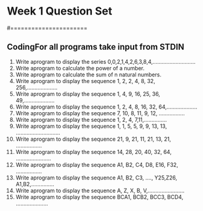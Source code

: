 # Week 1 Question Set
#======================

## CodingFor all programs take input from STDIN


1. Write aprogram to display the series 0,0,2,1,4,2,6,3,8,4,............................
2. Write aprogram to calculate the power of a number.
3. Write aprogram to calculate the sum of n natural numbers.
4. Write aprogram to display the sequence 1, 2, 2, 4, 8, 32, 256,....................
5. Write aprogram to display the sequence 1, 4, 9, 16, 25, 36, 49,....................
6. Write aprogram to display the sequence 1, 2, 4, 8, 16, 32, 64,....................
7. Write aprogram to display the sequence 7, 10, 8, 11, 9, 12, .................
8. Write aprogram to display the sequence 1, 2, 4, 7,11,...............
9. Write aprogram to display the sequence 1, 1, 5, 5, 9, 9, 13, 13, .............................
10. Write aprogram to display the sequence 21, 9, 21, 11, 21, 13, 21, .................
11. Write aprogram to display the sequence 14, 28, 20, 40, 32, 64, .......................
12. Write aprogram to display the sequence A1, B2, C4, D8, E16, F32, .................
13. Write aprogram to display the sequence A1, B2, C3, ...., Y25,Z26, A1,B2,...............
14. Write aprogram to display the sequence A, Z, X, B, V,........................
15. Write aprogram to display the sequence BCA1, BCB2, BCC3, BCD4, .....................
